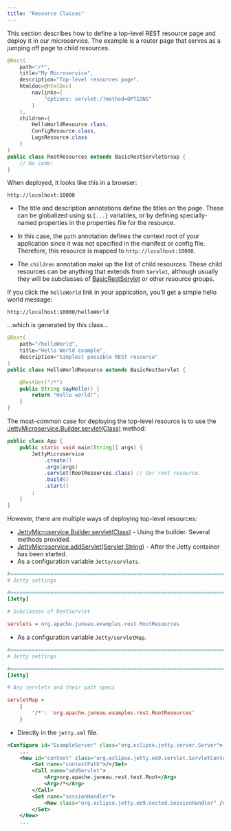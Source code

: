 ```yaml
---
title: "Resource Classes"
---
```


This section describes how to define a top-level REST resource page and deploy it in our microservice.
The example is a router page that serves as a jumping off page to child resources.

```java
@Rest(
    path="/*",
    title="My Microservice",
    description="Top-level resources page",
    htmldoc=@HtmlDoc(
        navlinks={
            "options: servlet:/?method=OPTIONS"
        }
    ),
    children={
        HelloWorldResource.class,
        ConfigResource.class,
        LogsResource.class
    }
)
public class RootResources extends BasicRestServletGroup {
    // No code!
}
```

When deployed, it looks like this in a browser:

```text
http://localhost:10000
```

- The title and description annotations define the titles on the page.
  These can be globalized using `$L{...}` variables, or by defining specially-named properties in the properties file for
  the resource.

- In this case, the `path` annotation defines the context root of your application since it was not specified in the manifest or config file.
  Therefore, this resource is mapped to `http://localhost:10000`.

- The `children` annotation make up the list of child resources.
  These child resources can be anything that extends from `Servlet`, although usually they will be subclasses of [BasicRestServlet]({{API_DOCS}}/org/apache/juneau/rest/servlet/BasicRestServlet.html) or other resource groups.

If you click the `helloWorld` link in your application, you'll get a simple hello world message:

```text
http://localhost:10000/helloWorld
```


...which is generated by this class...

```java
@Rest(
    path="/helloWorld",
    title="Hello World example",
    description="Simplest possible REST resource"
)
public class HelloWorldResource extends BasicRestServlet {

    @RestGet("/*")
    public String sayHello() {
        return "Hello world!";
    }
}
```


The most-common case for deploying the top-level resource is to use the [JettyMicroservice.Builder.servlet(Class)]({{API_DOCS}}/org/apache/juneau/microservice/jetty/JettyMicroservice/Builder.html#servlet(Class)) method:

```java
public class App {
    public static void main(String[] args) {
        JettyMicroservice
            .create()
            .args(args)
            .servlet(RootResources.class) // Our root resource.
            .build()
            .start()
        ;
    }
}
```


However, there are multiple ways of deploying top-level resources: 

- [JettyMicroservice.Builder.servlet(Class)]({{API_DOCS}}/org/apache/juneau/microservice/jetty/JettyMicroservice/Builder.html#servlet(Class)) - Using the builder. Several methods provided.
- [JettyMicroservice.addServlet(Servlet,String)]({{API_DOCS}}/org/apache/juneau/microservice/jetty/JettyMicroservice.html#addServlet(Servlet,String)) - After the Jetty container has been started.
- As a configuration variable `Jetty/servlets`.

```ini
#=======================================================================================================================
# Jetty settings

#=======================================================================================================================
[Jetty]

# Subclasses of RestServlet

servlets = org.apache.juneau.examples.rest.RootResources
```


- As a configuration variable `Jetty/servletMap`.

```ini
#=======================================================================================================================
# Jetty settings

#=======================================================================================================================
[Jetty]

# Any servlets and their path specs

servletMap =
    {
        '/*': 'org.apache.juneau.examples.rest.RootResources'
    }
```

- Directly in the `jetty.xml` file.

```xml
<Configure id="ExampleServer" class="org.eclipse.jetty.server.Server">
    ...
    <New id="context" class="org.eclipse.jetty.ee9.servlet.ServletContextHandler">
        <Set name="contextPath">/</Set>
        <Call name="addServlet">
            <Arg>org.apache.juneau.rest.test.Root</Arg>
            <Arg>/*</Arg>
        </Call>
        <Set name="sessionHandler">
            <New class="org.eclipse.jetty.ee9.nested.SessionHandler" />
        </Set>
    </New>
    ...

```
